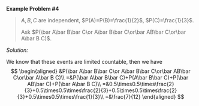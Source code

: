 **Example Problem #4**

> $A,B,C$ are independent, $P(A)=P(B)=\frac{1}{2}$, $P(C)=\frac{1}{3}$.
>
> Ask $P(\bar A\bar B\bar C\or A\bar B\bar C\or\bar AB\bar C\or\bar A\bar B C)$.

*Solution:*

We know that these events are limited countable, then we have 
$$
\begin{aligned}
&P(\bar A\bar B\bar C\or A\bar B\bar C\or\bar AB\bar C\or\bar A\bar B C)\\
=&P(\bar A\bar B\bar C)+P(A\bar B\bar C)+P(\bar AB\bar C)+P(\bar A\bar B C)\\
=&0.5\times0.5\times\frac{2}{3}+0.5\times0.5\times\frac{2}{3}+0.5\times0.5\times\frac{2}{3}+0.5\times0.5\times\frac{1}{3}\\
=&\frac{7}{12}
\end{aligned}
$$
